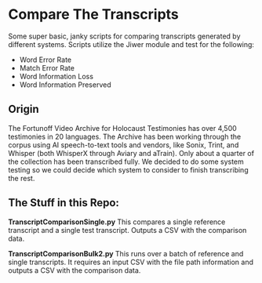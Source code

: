 # Compare The Transcripts
Some super basic, janky scripts for comparing transcripts generated by different systems. Scripts utilize the Jiwer module and test for the following:
* Word Error Rate
* Match Error Rate
* Word Information Loss
* Word Information Preserved
## Origin
The Fortunoff Video Archive for Holocaust Testimonies has over 4,500 testimonies in 20 languages. The Archive has been working through the corpus using AI speech-to-text tools and vendors, like Sonix, Trint, and Whisper (both WhisperX through Aviary and aTrain). Only about a quarter of the collection has been transcribed fully. We decided to do some system testing so we could decide which system to consider to finish transcribing the rest.
## The Stuff in this Repo:
**TranscriptComparisonSingle.py** This compares a single reference transcript and a single test transcript. Outputs a CSV with the comparison data.

**TranscriptComparisonBulk2.py** This runs over a batch of reference and single transcripts. It requires an input CSV with the file path information and outputs a CSV with the comparison data.



